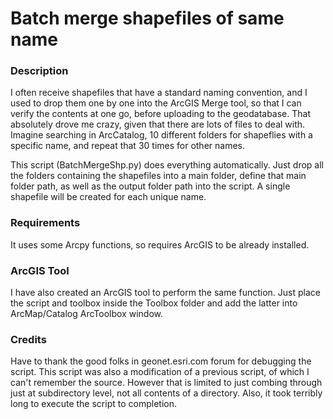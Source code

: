 # Batch merge shapefiles of same name

### Description
I often receive shapefiles that have a standard naming convention, and I used to drop them one by one into the ArcGIS Merge tool, so that I can verify the contents at one go, before uploading to the geodatabase. That absolutely drove me crazy, given that there are lots of files to deal with. Imagine searching in ArcCatalog, 10 different folders for shapeflies with a specific name, and repeat that 30 times for other names.

This script (BatchMergeShp.py) does everything automatically. Just drop all the folders containing the shapefiles into a main folder, define that main folder path, as well as the output folder path into the script. A single shapefile will be created for each unique name.

### Requirements
It uses some Arcpy functions, so requires ArcGIS to be already installed.

### ArcGIS Tool
I have also created an ArcGIS tool to perform the same function. Just place the script and toolbox inside the Toolbox folder and add the latter into ArcMap/Catalog ArcToolbox window.

### Credits
Have to thank the good folks in geonet.esri.com forum for debugging the script. This script was also a modification of a previous script, of which I can't remember the source. However that is limited to just combing through just at subdirectory level, not all contents of a directory. Also, it took terribly long to execute the script to completion.
